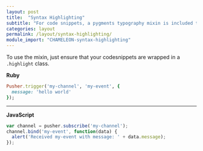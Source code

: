 ```yaml
---
layout: post
title:  "Syntax Highlighting"
subtitle: "For code snippets, a pygments typography mixin is included to highlight different languages."
categories: layout
permalink: /layout/syntax-highlighting/
module_import: "CHAMELEON-syntax-highlighting"
---
```


To use the mixin, just ensure that your codesnippets are wrapped in a `.highlight` class.

**Ruby**

``` ruby
Pusher.trigger('my-channel', 'my-event', {
  message: 'hello world'
});
```

***

**JavaScript**

``` javascript
var channel = pusher.subscribe('my-channel');
channel.bind('my-event', function(data) {
  alert('Received my-event with message: ' + data.message);
});
```
